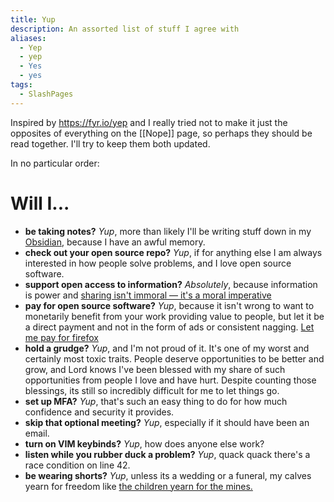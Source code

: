 ```yaml
---
title: Yup
description: An assorted list of stuff I agree with
aliases:
  - Yep
  - yep
  - Yes
  - yes
tags: 
  - SlashPages
---
```


Inspired by https://fyr.io/yep and I really tried not to make it just the opposites of everything on the [[Nope]] page, so perhaps they should be read together. I'll try to keep them both updated.

In no particular order:

# Will I...

- **be taking notes?** *Yup*, more than likely I'll be writing stuff down in my [Obsidian](https://obsidian.md), because I have an awful memory.
- **check out your open source repo?** *Yup*, if for anything else I am always interested in how people solve problems, and I love open source software. 
- **support open access to information?** *Absolutely*, because information is power and [sharing isn't immoral — it's a moral imperative](https://archive.org/stream/GuerillaOpenAccessManifesto/Goamjuly2008_djvu.txt)
- **pay for open source software?** *Yup*, because it isn't wrong to want to monetarily benefit from your work providing value to people, but let it be a direct payment and not in the form of ads or consistent nagging. [Let me pay for firefox](https://discourse.mozilla.org/t/let-me-pay-for-firefox/141297)
- **hold a grudge?** *Yup*, and I'm not proud of it. It's one of my worst and certainly most toxic traits. People deserve opportunities to be better and grow, and Lord knows I've been blessed with my share of such opportunities from people I love and have hurt. Despite counting those blessings, its still so incredibly difficult for me to let things go.
- **set up MFA?** *Yup*, that's such an easy thing to do for how much confidence and security it provides. 
- **skip that optional meeting?** *Yup*, especially if it should have been an email.
- **turn on VIM keybinds?** *Yup*, how does anyone else work?
- **listen while you rubber duck a problem?** *Yup*, quack quack there's a race condition on line 42. 
- **be wearing shorts?** *Yup*, unless its a wedding or a funeral, my calves yearn for freedom like [the children yearn for the mines.](https://knowyourmeme.com/memes/the-children-yearn-for-the-mines)